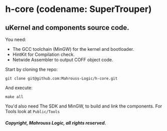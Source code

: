 # h-core (codename: SuperTrouper)

## uKernel and components source code.

You need:

- The GCC toolchain (MinGW) for the kernel and bootloader.
- HintKit for Compilation check.
- Netwide Assembler to output COFF object code.

Start by cloning the repo:

```
git clone git@github.com:Mahrouss-Logic/h-core.git
```

And execute:

```
make all
```

You'd also need The SDK and MinGW, to build and link the components. For Tools look at `Public/Tools`

##### Copyright, Mahrouss Logic, all rights reserved.
